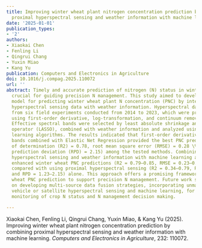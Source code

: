 ```yaml
---
title: Improving winter wheat plant nitrogen concentration prediction by combining
  proximal hyperspectral sensing and weather information with machine learning
date: '2025-01-01'
publication_types:
- '2'
authors:
- Xiaokai Chen
- Fenling Li
- Qingrui Chang
- Yuxin Miao
- Kang Yu
publication: Computers and Electronics in Agriculture
doi: 10.1016/j.compag.2025.110072
url: ''
abstract: Timely and accurate prediction of nitrogen (N) status in winter wheat is
  crucial for guiding precision N management. This study aimed to develop an efficient
  model for predicting winter wheat plant N concentration (PNC) by integrating proximal
  hyperspectral sensing data with weather information. Hyperspectral data were collected
  from six field experiments conducted from 2014 to 2023, which were preprocessed
  using first-order derivative, log-transformation, and continuum removal methods.
  Effective spectral bands were selected by least absolute shrinkage and selection
  operator (LASSO), combined with weather information and analyzed using seven machine
  learning algorithms. The results indicated that first-order derivative-preprocessed
  bands combined with Elastic Net Regression provided the best PNC prediction (coefficient
  of determination (R2) = 0.78, root mean square error (RMSE) = 0.28 \% and relative
  prediction deviation (RPD) = 2.15) among the tested methods. Combining proximal
  hyperspectral sensing and weather information with machine learning algorithms significantly
  enhanced winter wheat PNC predictions (R2 = 0.79–0.85, RMSE = 0.23–0.27 \% and RPD = 2.15–2.56)
  compared with using proximal hyperspectral sensing (R2 = 0.34–0.79, RMSE = 0.28–0.48 \%
  and RPD = 1.23–2.15) alone. This approach offers a promising framework for winter
  wheat PNC prediction to support precision N management. Future work should focus
  on developing multi-source data fusion strategies, incorporating unmanned aerial
  vehicle or satellite hyperspectral sensing and machine learning, for large-scale
  monitoring of crop N status and N management decision making.

---
```


Xiaokai Chen, Fenling Li, Qingrui Chang, Yuxin Miao, & Kang Yu (2025). Improving winter wheat plant nitrogen concentration prediction by combining proximal hyperspectral sensing and weather information with machine learning. *Computers and Electronics in Agriculture*, 232: 110072.
